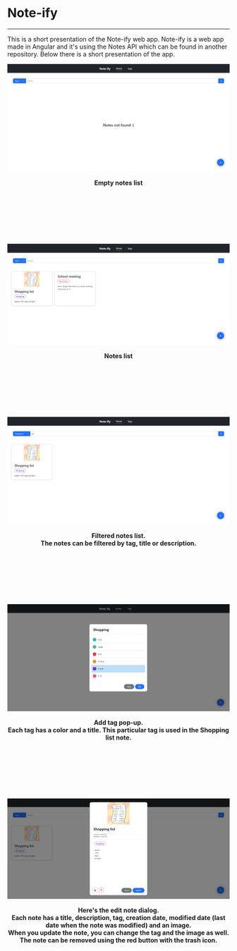 # Note-ify

---

This is a short presentation of the Note-ify web app.
Note-ify is a web app made in Angular and it's using the Notes API which can be found in another repository.
Below there is a short presentation of the app.


![Markdown Logo](./image_docs/emptynotes.png)
<p align = "center"><b>Empty notes list</b></p> 

<br>
<br>
<br>
<br>
<br>
<br>

![Markdown Logo](./image_docs/notelist.png)
<p align = "center"><b>Notes list</b></p>


<br>
<br>
<br>
<br>
<br>
<br>

![Markdown Logo](./image_docs/filternotes.png)
<p align = "center"><b>Filtered notes list. <br>The notes can be filtered by tag, title or description.</b></p>


<br>
<br>
<br>
<br>
<br>
<br>

![Markdown Logo](./image_docs/addtag.png)
<p align = "center"><b>Add tag pop-up. <br>Each tag has a color and a title. This particular tag is used in the Shopping list note.</b></p>


<br>
<br>
<br>
<br>
<br>
<br>

![Markdown Logo](./image_docs/note.png)
<p align = "center"><b>Here's the edit note dialog. <br> Each note has a title, description, tag, creation date, modified date (last date when the note was modified) and an image. <br>When you update the note, you can change the tag and the image as well. <br>The note can be removed using the red button with the trash icon.</b></p> 

